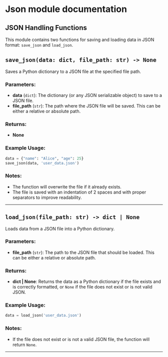 # Json module documentation

## JSON Handling Functions

This module contains two functions for saving and loading data in JSON format: `save_json` and `load_json`.

## `save_json(data: dict, file_path: str) -> None`

Saves a Python dictionary to a JSON file at the specified file path.

### Parameters:

-   **data** (`dict`): The dictionary (or any JSON serializable object) to save to a JSON file.
-   **file_path** (`str`): The path where the JSON file will be saved. This can be either a relative or absolute path.

### Returns:

-   **None**

### Example Usage:

```python
data = {"name": "Alice", "age": 25}
save_json(data, 'user_data.json')
```

### Notes:

-   The function will overwrite the file if it already exists.
-   The file is saved with an indentation of 2 spaces and with proper separators to improve readability.

---

## `load_json(file_path: str) -> dict | None`

Loads data from a JSON file into a Python dictionary.

### Parameters:

-   **file_path** (`str`): The path to the JSON file that should be loaded. This can be either a relative or absolute path.

### Returns:

-   **dict | None**: Returns the data as a Python dictionary if the file exists and is correctly formatted, or `None` if the file does not exist or is not valid JSON.

### Example Usage:

```python
data = load_json('user_data.json')
```

### Notes:

-   If the file does not exist or is not a valid JSON file, the function will return `None`.

---
